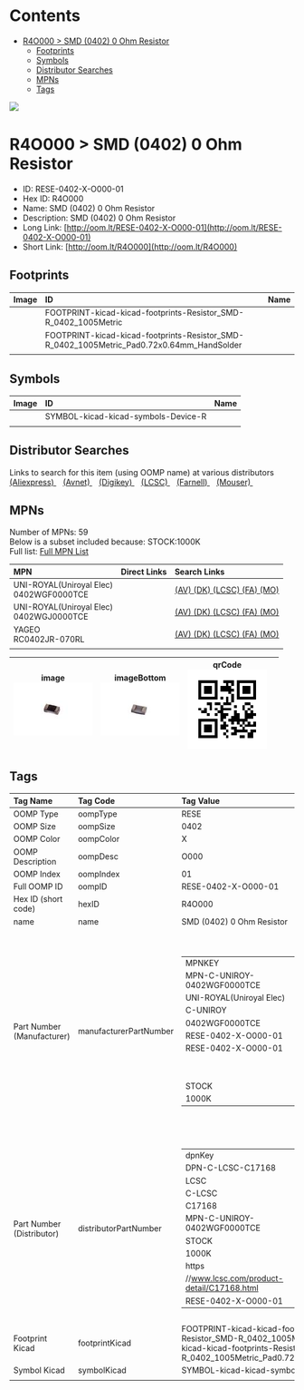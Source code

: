 



Contents
========

* [R4O000 > SMD (0402) 0 Ohm Resistor](#r4o000--smd-0402-0-ohm-resistor)
	* [Footprints](#footprints)
	* [Symbols](#symbols)
	* [Distributor Searches](#distributor-searches)
	* [MPNs](#mpns)
	* [Tags](#tags)
  
![][im]
# R4O000 > SMD (0402) 0 Ohm Resistor

- ID: RESE-0402-X-O000-01
- Hex ID: R4O000
- Name: SMD (0402) 0 Ohm Resistor
- Description: SMD (0402) 0 Ohm Resistor
- Long Link: [http://oom.lt/RESE-0402-X-O000-01](http://oom.lt/RESE-0402-X-O000-01)
- Short Link: [http://oom.lt/R4O000](http://oom.lt/R4O000)

## Footprints
  

|Image|ID|Name|
| :--- | :--- | :--- |
||FOOTPRINT-kicad-kicad-footprints-Resistor_SMD-R_0402_1005Metric||
||FOOTPRINT-kicad-kicad-footprints-Resistor_SMD-R_0402_1005Metric_Pad0.72x0.64mm_HandSolder||
||||

## Symbols
  

|Image|ID|Name|
| :--- | :--- | :--- |
|![]()|SYMBOL-kicad-kicad-symbols-Device-R||
||||

## Distributor Searches
  
Links to search for this item (using OOMP name) at various distributors  
[(Aliexpress) ](https://www.aliexpress.com/wholesale?SearchText=1117SMD+0402+0+Ohm+Resistor)&nbsp;&nbsp;&nbsp;[(Avnet) ](https://www.avnet.com/shop/us/search/SMD+0402+0+Ohm+Resistor)&nbsp;&nbsp;&nbsp;[(Digikey) ](https://www.digikey.co.uk/en/products/result?s=SMD+0402+0+Ohm+Resistor)&nbsp;&nbsp;&nbsp;[(LCSC) ](https://www.lcsc.com/search?q=SMD+0402+0+Ohm+Resistor)&nbsp;&nbsp;&nbsp;[(Farnell) ](https://uk.farnell.com/search?st=SMD+0402+0+Ohm+Resistor)&nbsp;&nbsp;&nbsp;[(Mouser) ](https://www.mouser.com/c/?q=SMD+0402+0+Ohm+Resistor)&nbsp;&nbsp;&nbsp;
## MPNs
  
Number of MPNs: 59<br>Below is a subset included because: STOCK:1000K <br>Full list: [Full MPN List](MPNLIST.md)  

|MPN|Direct Links|Search Links|
| :--- | :--- | :--- |
|UNI-ROYAL(Uniroyal Elec)<br>0402WGF0000TCE||[(AV) ](https://www.avnet.com/shop/us/search/0402WGF0000TCE)[(DK) ](https://www.digikey.co.uk/products/en?keywords=0402WGF0000TCE)[(LCSC) ](https://www.lcsc.com/search?q=0402WGF0000TCE)[(FA) ](https://uk.farnell.com/search?st=0402WGF0000TCE)[(MO) ](https://www.mouser.com/c/?q=0402WGF0000TCE)|
|UNI-ROYAL(Uniroyal Elec)<br>0402WGJ0000TCE||[(AV) ](https://www.avnet.com/shop/us/search/0402WGJ0000TCE)[(DK) ](https://www.digikey.co.uk/products/en?keywords=0402WGJ0000TCE)[(LCSC) ](https://www.lcsc.com/search?q=0402WGJ0000TCE)[(FA) ](https://uk.farnell.com/search?st=0402WGJ0000TCE)[(MO) ](https://www.mouser.com/c/?q=0402WGJ0000TCE)|
|YAGEO<br>RC0402JR-070RL||[(AV) ](https://www.avnet.com/shop/us/search/RC0402JR-070RL)[(DK) ](https://www.digikey.co.uk/products/en?keywords=RC0402JR-070RL)[(LCSC) ](https://www.lcsc.com/search?q=RC0402JR-070RL)[(FA) ](https://uk.farnell.com/search?st=RC0402JR-070RL)[(MO) ](https://www.mouser.com/c/?q=RC0402JR-070RL)|
||||
  

|image<br>[![](https://raw.githubusercontent.com/oomlout/oomlout_OOMP_parts_V2/main/RESE/0402/X/O000/01/image_140.jpg)](https://github.com/oomlout/oomlout_OOMP_parts_V2/tree/main/RESE/0402/X/O000/01/image.jpg)|imageBottom<br>[![](https://raw.githubusercontent.com/oomlout/oomlout_OOMP_parts_V2/main/RESE/0402/X/O000/01/image_BOTTOM_140.jpg)](https://github.com/oomlout/oomlout_OOMP_parts_V2/tree/main/RESE/0402/X/O000/01/image_BOTTOM.jpg)|qrCode<br>[![](https://raw.githubusercontent.com/oomlout/oomlout_OOMP_parts_V2/main/RESE/0402/X/O000/01/qrCode_140.png)](https://github.com/oomlout/oomlout_OOMP_parts_V2/tree/main/RESE/0402/X/O000/01/qrCode.png)||
| :---: | :---: | :---: | :---: |

## Tags
  

|Tag Name|Tag Code|Tag Value|
| :--- | :--- | :--- |
|OOMP Type|oompType|RESE|
|OOMP Size|oompSize|0402|
|OOMP Color|oompColor|X|
|OOMP Description|oompDesc|O000|
|OOMP Index|oompIndex|01|
|Full OOMP ID|oompID|RESE-0402-X-O000-01|
|Hex ID (short code)|hexID|R4O000|
|name|name|SMD (0402) 0 Ohm Resistor|
|Part Number (Manufacturer)|manufacturerPartNumber|<table><tr><td>MPNKEY</td></tr><tr><td> MPN-C-UNIROY-0402WGF0000TCE</td><td> MANUFACTURER</td></tr><tr><td> UNI-ROYAL(Uniroyal Elec)</td><td> MANUCODE</td></tr><tr><td> C-UNIROY</td><td> MPN</td></tr><tr><td> 0402WGF0000TCE</td><td> OOMPIDPARTIAL</td></tr><tr><td> RESE-0402-X-O000-01</td><td> OOMPID</td></tr><tr><td> RESE-0402-X-O000-01</td><td> LINK</td></tr><tr><td> </td><td> DESCRIPTION</td></tr><tr><td> </td><td> TAGS</td></tr><tr><td> STOCK</td></tr><tr><td>1000K</td></tr></table></td><td> <table><tr><td>MPNKEY</td></tr><tr><td> MPN-C-UNIROY-0402WGJ0000TCE</td><td> MANUFACTURER</td></tr><tr><td> UNI-ROYAL(Uniroyal Elec)</td><td> MANUCODE</td></tr><tr><td> C-UNIROY</td><td> MPN</td></tr><tr><td> 0402WGJ0000TCE</td><td> OOMPIDPARTIAL</td></tr><tr><td> RESE-0402-X-O000-01</td><td> OOMPID</td></tr><tr><td> RESE-0402-X-O000-01</td><td> LINK</td></tr><tr><td> </td><td> DESCRIPTION</td></tr><tr><td> </td><td> TAGS</td></tr><tr><td> STOCK</td></tr><tr><td>1000K</td></tr></table></td><td> <table><tr><td>MPNKEY</td></tr><tr><td> MPN-C-YAGEO-RC0402JR-070RL</td><td> MANUFACTURER</td></tr><tr><td> YAGEO</td><td> MANUCODE</td></tr><tr><td> C-YAGEO</td><td> MPN</td></tr><tr><td> RC0402JR-070RL</td><td> OOMPIDPARTIAL</td></tr><tr><td> RESE-0402-X-O000-01</td><td> OOMPID</td></tr><tr><td> RESE-0402-X-O000-01</td><td> LINK</td></tr><tr><td> </td><td> DESCRIPTION</td></tr><tr><td> </td><td> TAGS</td></tr><tr><td> STOCK</td></tr><tr><td>1000K</td></tr></table></td><td> <table><tr><td>MPNKEY</td></tr><tr><td> MPN-C-LIZELE-CR0402FF0000G</td><td> MANUFACTURER</td></tr><tr><td> LIZ Elec</td><td> MANUCODE</td></tr><tr><td> C-LIZELE</td><td> MPN</td></tr><tr><td> CR0402FF0000G</td><td> OOMPIDPARTIAL</td></tr><tr><td> RESE-0402-X-O000-01</td><td> OOMPID</td></tr><tr><td> RESE-0402-X-O000-01</td><td> LINK</td></tr><tr><td> </td><td> DESCRIPTION</td></tr><tr><td> </td><td> TAGS</td></tr><tr><td> </td></tr></table></td><td> <table><tr><td>MPNKEY</td></tr><tr><td> MPN-C-LIZELE-CR0402JF0000G</td><td> MANUFACTURER</td></tr><tr><td> LIZ Elec</td><td> MANUCODE</td></tr><tr><td> C-LIZELE</td><td> MPN</td></tr><tr><td> CR0402JF0000G</td><td> OOMPIDPARTIAL</td></tr><tr><td> RESE-0402-X-O000-01</td><td> OOMPID</td></tr><tr><td> RESE-0402-X-O000-01</td><td> LINK</td></tr><tr><td> </td><td> DESCRIPTION</td></tr><tr><td> </td><td> TAGS</td></tr><tr><td> </td></tr></table></td><td> <table><tr><td>MPNKEY</td></tr><tr><td> MPN-C-RALEC-RTT020000FTH</td><td> MANUFACTURER</td></tr><tr><td> RALEC</td><td> MANUCODE</td></tr><tr><td> C-RALEC</td><td> MPN</td></tr><tr><td> RTT020000FTH</td><td> OOMPIDPARTIAL</td></tr><tr><td> RESE-0402-X-O000-01</td><td> OOMPID</td></tr><tr><td> RESE-0402-X-O000-01</td><td> LINK</td></tr><tr><td> </td><td> DESCRIPTION</td></tr><tr><td> </td><td> TAGS</td></tr><tr><td> STOCK</td></tr><tr><td>10K</td></tr></table></td><td> <table><tr><td>MPNKEY</td></tr><tr><td> MPN-C-RALEC-RTT02000JTH</td><td> MANUFACTURER</td></tr><tr><td> RALEC</td><td> MANUCODE</td></tr><tr><td> C-RALEC</td><td> MPN</td></tr><tr><td> RTT02000JTH</td><td> OOMPIDPARTIAL</td></tr><tr><td> RESE-0402-X-O000-01</td><td> OOMPID</td></tr><tr><td> RESE-0402-X-O000-01</td><td> LINK</td></tr><tr><td> </td><td> DESCRIPTION</td></tr><tr><td> </td><td> TAGS</td></tr><tr><td> STOCK</td></tr><tr><td>10K</td></tr></table></td><td> <table><tr><td>MPNKEY</td></tr><tr><td> MPN-C-YAGEO-RC0402FR-070RL</td><td> MANUFACTURER</td></tr><tr><td> YAGEO</td><td> MANUCODE</td></tr><tr><td> C-YAGEO</td><td> MPN</td></tr><tr><td> RC0402FR-070RL</td><td> OOMPIDPARTIAL</td></tr><tr><td> RESE-0402-X-O000-01</td><td> OOMPID</td></tr><tr><td> RESE-0402-X-O000-01</td><td> LINK</td></tr><tr><td> </td><td> DESCRIPTION</td></tr><tr><td> </td><td> TAGS</td></tr><tr><td> STOCK</td></tr><tr><td>100K</td></tr></table></td><td> <table><tr><td>MPNKEY</td></tr><tr><td> MPN-C-KOASPE-RK73Z1ETTP</td><td> MANUFACTURER</td></tr><tr><td> KOA Speer Elec</td><td> MANUCODE</td></tr><tr><td> C-KOASPE</td><td> MPN</td></tr><tr><td> RK73Z1ETTP</td><td> OOMPIDPARTIAL</td></tr><tr><td> RESE-0402-X-O000-01</td><td> OOMPID</td></tr><tr><td> RESE-0402-X-O000-01</td><td> LINK</td></tr><tr><td> </td><td> DESCRIPTION</td></tr><tr><td> </td><td> TAGS</td></tr><tr><td> </td></tr></table></td><td> <table><tr><td>MPNKEY</td></tr><tr><td> MPN-C-YAGEO-AC0402JR-070RL</td><td> MANUFACTURER</td></tr><tr><td> YAGEO</td><td> MANUCODE</td></tr><tr><td> C-YAGEO</td><td> MPN</td></tr><tr><td> AC0402JR-070RL</td><td> OOMPIDPARTIAL</td></tr><tr><td> RESE-0402-X-O000-01</td><td> OOMPID</td></tr><tr><td> RESE-0402-X-O000-01</td><td> LINK</td></tr><tr><td> </td><td> DESCRIPTION</td></tr><tr><td> </td><td> TAGS</td></tr><tr><td> STOCK</td></tr><tr><td>100K</td></tr></table></td><td> <table><tr><td>MPNKEY</td></tr><tr><td> MPN-C-FHGUAN-RC-02000JT</td><td> MANUFACTURER</td></tr><tr><td> FH (Guangdong Fenghua Advanced Tech)</td><td> MANUCODE</td></tr><tr><td> C-FHGUAN</td><td> MPN</td></tr><tr><td> RC-02000JT</td><td> OOMPIDPARTIAL</td></tr><tr><td> RESE-0402-X-O000-01</td><td> OOMPID</td></tr><tr><td> RESE-0402-X-O000-01</td><td> LINK</td></tr><tr><td> </td><td> DESCRIPTION</td></tr><tr><td> </td><td> TAGS</td></tr><tr><td> STOCK</td></tr><tr><td>100K</td></tr></table></td><td> <table><tr><td>MPNKEY</td></tr><tr><td> MPN-C-FHGUAN-RC-02000FT</td><td> MANUFACTURER</td></tr><tr><td> FH (Guangdong Fenghua Advanced Tech)</td><td> MANUCODE</td></tr><tr><td> C-FHGUAN</td><td> MPN</td></tr><tr><td> RC-02000FT</td><td> OOMPIDPARTIAL</td></tr><tr><td> RESE-0402-X-O000-01</td><td> OOMPID</td></tr><tr><td> RESE-0402-X-O000-01</td><td> LINK</td></tr><tr><td> </td><td> DESCRIPTION</td></tr><tr><td> </td><td> TAGS</td></tr><tr><td> STOCK</td></tr><tr><td>10K</td></tr></table></td><td> <table><tr><td>MPNKEY</td></tr><tr><td> MPN-C-YAGEO-AF0402JR-070RL</td><td> MANUFACTURER</td></tr><tr><td> YAGEO</td><td> MANUCODE</td></tr><tr><td> C-YAGEO</td><td> MPN</td></tr><tr><td> AF0402JR-070RL</td><td> OOMPIDPARTIAL</td></tr><tr><td> RESE-0402-X-O000-01</td><td> OOMPID</td></tr><tr><td> RESE-0402-X-O000-01</td><td> LINK</td></tr><tr><td> </td><td> DESCRIPTION</td></tr><tr><td> </td><td> TAGS</td></tr><tr><td> </td></tr></table></td><td> <table><tr><td>MPNKEY</td></tr><tr><td> MPN-C-WALSIN-WR04X0000FTL</td><td> MANUFACTURER</td></tr><tr><td> Walsin Tech Corp</td><td> MANUCODE</td></tr><tr><td> C-WALSIN</td><td> MPN</td></tr><tr><td> WR04X0000FTL</td><td> OOMPIDPARTIAL</td></tr><tr><td> RESE-0402-X-O000-01</td><td> OOMPID</td></tr><tr><td> RESE-0402-X-O000-01</td><td> LINK</td></tr><tr><td> </td><td> DESCRIPTION</td></tr><tr><td> </td><td> TAGS</td></tr><tr><td> STOCK</td></tr><tr><td>1K</td></tr></table></td><td> <table><tr><td>MPNKEY</td></tr><tr><td> MPN-C-WALSIN-WR04X000PTL</td><td> MANUFACTURER</td></tr><tr><td> Walsin Tech Corp</td><td> MANUCODE</td></tr><tr><td> C-WALSIN</td><td> MPN</td></tr><tr><td> WR04X000PTL</td><td> OOMPIDPARTIAL</td></tr><tr><td> RESE-0402-X-O000-01</td><td> OOMPID</td></tr><tr><td> RESE-0402-X-O000-01</td><td> LINK</td></tr><tr><td> </td><td> DESCRIPTION</td></tr><tr><td> </td><td> TAGS</td></tr><tr><td> STOCK</td></tr><tr><td>10K</td></tr></table></td><td> <table><tr><td>MPNKEY</td></tr><tr><td> MPN-C-HKRHON-RCT020RFLF</td><td> MANUFACTURER</td></tr><tr><td> HKR(Hong Kong Resistors)</td><td> MANUCODE</td></tr><tr><td> C-HKRHON</td><td> MPN</td></tr><tr><td> RCT020RFLF</td><td> OOMPIDPARTIAL</td></tr><tr><td> RESE-0402-X-O000-01</td><td> OOMPID</td></tr><tr><td> RESE-0402-X-O000-01</td><td> LINK</td></tr><tr><td> </td><td> DESCRIPTION</td></tr><tr><td> </td><td> TAGS</td></tr><tr><td> </td></tr></table></td><td> <table><tr><td>MPNKEY</td></tr><tr><td> MPN-C-HKRHON-RCT020RJLF</td><td> MANUFACTURER</td></tr><tr><td> HKR(Hong Kong Resistors)</td><td> MANUCODE</td></tr><tr><td> C-HKRHON</td><td> MPN</td></tr><tr><td> RCT020RJLF</td><td> OOMPIDPARTIAL</td></tr><tr><td> RESE-0402-X-O000-01</td><td> OOMPID</td></tr><tr><td> RESE-0402-X-O000-01</td><td> LINK</td></tr><tr><td> </td><td> DESCRIPTION</td></tr><tr><td> </td><td> TAGS</td></tr><tr><td> </td></tr></table></td><td> <table><tr><td>MPNKEY</td></tr><tr><td> MPN-C-EVEROH-QR0402J0R00Q10Z</td><td> MANUFACTURER</td></tr><tr><td> Ever Ohms Tech</td><td> MANUCODE</td></tr><tr><td> C-EVEROH</td><td> MPN</td></tr><tr><td> QR0402J0R00Q10Z</td><td> OOMPIDPARTIAL</td></tr><tr><td> RESE-0402-X-O000-01</td><td> OOMPID</td></tr><tr><td> RESE-0402-X-O000-01</td><td> LINK</td></tr><tr><td> </td><td> DESCRIPTION</td></tr><tr><td> </td><td> TAGS</td></tr><tr><td> STOCK</td></tr><tr><td>1K</td></tr></table></td><td> <table><tr><td>MPNKEY</td></tr><tr><td> MPN-C-BOURNS-CR0402-J/-000GLF</td><td> MANUFACTURER</td></tr><tr><td> BOURNS</td><td> MANUCODE</td></tr><tr><td> C-BOURNS</td><td> MPN</td></tr><tr><td> CR0402-J/-000GLF</td><td> OOMPIDPARTIAL</td></tr><tr><td> RESE-0402-X-O000-01</td><td> OOMPID</td></tr><tr><td> RESE-0402-X-O000-01</td><td> LINK</td></tr><tr><td> </td><td> DESCRIPTION</td></tr><tr><td> </td><td> TAGS</td></tr><tr><td> </td></tr></table></td><td> <table><tr><td>MPNKEY</td></tr><tr><td> MPN-C-VISHAY-CRCW04020000Z0ED</td><td> MANUFACTURER</td></tr><tr><td> Vishay Intertech</td><td> MANUCODE</td></tr><tr><td> C-VISHAY</td><td> MPN</td></tr><tr><td> CRCW04020000Z0ED</td><td> OOMPIDPARTIAL</td></tr><tr><td> RESE-0402-X-O000-01</td><td> OOMPID</td></tr><tr><td> RESE-0402-X-O000-01</td><td> LINK</td></tr><tr><td> </td><td> DESCRIPTION</td></tr><tr><td> </td><td> TAGS</td></tr><tr><td> </td></tr></table></td><td> <table><tr><td>MPNKEY</td></tr><tr><td> MPN-C-YAGEO-AC0402FR-070RL</td><td> MANUFACTURER</td></tr><tr><td> YAGEO</td><td> MANUCODE</td></tr><tr><td> C-YAGEO</td><td> MPN</td></tr><tr><td> AC0402FR-070RL</td><td> OOMPIDPARTIAL</td></tr><tr><td> RESE-0402-X-O000-01</td><td> OOMPID</td></tr><tr><td> RESE-0402-X-O000-01</td><td> LINK</td></tr><tr><td> </td><td> DESCRIPTION</td></tr><tr><td> </td><td> TAGS</td></tr><tr><td> STOCK</td></tr><tr><td>100K</td></tr></table></td><td> <table><tr><td>MPNKEY</td></tr><tr><td> MPN-C-PANASO-ERJ2GE0R00X</td><td> MANUFACTURER</td></tr><tr><td> PANASONIC</td><td> MANUCODE</td></tr><tr><td> C-PANASO</td><td> MPN</td></tr><tr><td> ERJ2GE0R00X</td><td> OOMPIDPARTIAL</td></tr><tr><td> RESE-0402-X-O000-01</td><td> OOMPID</td></tr><tr><td> RESE-0402-X-O000-01</td><td> LINK</td></tr><tr><td> </td><td> DESCRIPTION</td></tr><tr><td> </td><td> TAGS</td></tr><tr><td> STOCK</td></tr><tr><td>100K</td></tr></table></td><td> <table><tr><td>MPNKEY</td></tr><tr><td> MPN-C-UNIROY-NQ02WGJ0000TCE</td><td> MANUFACTURER</td></tr><tr><td> UNI-ROYAL(Uniroyal Elec)</td><td> MANUCODE</td></tr><tr><td> C-UNIROY</td><td> MPN</td></tr><tr><td> NQ02WGJ0000TCE</td><td> OOMPIDPARTIAL</td></tr><tr><td> RESE-0402-X-O000-01</td><td> OOMPID</td></tr><tr><td> RESE-0402-X-O000-01</td><td> LINK</td></tr><tr><td> </td><td> DESCRIPTION</td></tr><tr><td> </td><td> TAGS</td></tr><tr><td> </td></tr></table></td><td> <table><tr><td>MPNKEY</td></tr><tr><td> MPN-C-VIKING-CR-02JL6----0R</td><td> MANUFACTURER</td></tr><tr><td> Viking Tech</td><td> MANUCODE</td></tr><tr><td> C-VIKING</td><td> MPN</td></tr><tr><td> CR-02JL6----0R</td><td> OOMPIDPARTIAL</td></tr><tr><td> RESE-0402-X-O000-01</td><td> OOMPID</td></tr><tr><td> RESE-0402-X-O000-01</td><td> LINK</td></tr><tr><td> </td><td> DESCRIPTION</td></tr><tr><td> </td><td> TAGS</td></tr><tr><td> STOCK</td></tr><tr><td>1K</td></tr></table></td><td> <table><tr><td>MPNKEY</td></tr><tr><td> MPN-C-VIKING-AS02JT-R0R0</td><td> MANUFACTURER</td></tr><tr><td> Viking Tech</td><td> MANUCODE</td></tr><tr><td> C-VIKING</td><td> MPN</td></tr><tr><td> AS02JT-R0R0</td><td> OOMPIDPARTIAL</td></tr><tr><td> RESE-0402-X-O000-01</td><td> OOMPID</td></tr><tr><td> RESE-0402-X-O000-01</td><td> LINK</td></tr><tr><td> </td><td> DESCRIPTION</td></tr><tr><td> </td><td> TAGS</td></tr><tr><td> STOCK</td></tr><tr><td>1K</td></tr></table></td><td> <table><tr><td>MPNKEY</td></tr><tr><td> MPN-C-WALSIN-SR04X000PTL</td><td> MANUFACTURER</td></tr><tr><td> Walsin Tech Corp</td><td> MANUCODE</td></tr><tr><td> C-WALSIN</td><td> MPN</td></tr><tr><td> SR04X000PTL</td><td> OOMPIDPARTIAL</td></tr><tr><td> RESE-0402-X-O000-01</td><td> OOMPID</td></tr><tr><td> RESE-0402-X-O000-01</td><td> LINK</td></tr><tr><td> </td><td> DESCRIPTION</td></tr><tr><td> </td><td> TAGS</td></tr><tr><td> STOCK</td></tr><tr><td>1K</td></tr></table></td><td> <table><tr><td>MPNKEY</td></tr><tr><td> MPN-C-KAMAYA-RMC10JPTH</td><td> MANUFACTURER</td></tr><tr><td> KAMAYA</td><td> MANUCODE</td></tr><tr><td> C-KAMAYA</td><td> MPN</td></tr><tr><td> RMC10JPTH</td><td> OOMPIDPARTIAL</td></tr><tr><td> RESE-0402-X-O000-01</td><td> OOMPID</td></tr><tr><td> RESE-0402-X-O000-01</td><td> LINK</td></tr><tr><td> </td><td> DESCRIPTION</td></tr><tr><td> </td><td> TAGS</td></tr><tr><td> </td></tr></table></td><td> <table><tr><td>MPNKEY</td></tr><tr><td> MPN-C-TYOHM-RMC 0402 0R N</td><td> MANUFACTURER</td></tr><tr><td> TyoHM</td><td> MANUCODE</td></tr><tr><td> C-TYOHM</td><td> MPN</td></tr><tr><td> RMC 0402 0R N</td><td> OOMPIDPARTIAL</td></tr><tr><td> RESE-0402-X-O000-01</td><td> OOMPID</td></tr><tr><td> RESE-0402-X-O000-01</td><td> LINK</td></tr><tr><td> </td><td> DESCRIPTION</td></tr><tr><td> </td><td> TAGS</td></tr><tr><td> STOCK</td></tr><tr><td>1K</td></tr></table></td><td> <table><tr><td>MPNKEY</td></tr><tr><td> MPN-C-TYOHM-RMC040205%N</td><td> MANUFACTURER</td></tr><tr><td> TyoHM</td><td> MANUCODE</td></tr><tr><td> C-TYOHM</td><td> MPN</td></tr><tr><td> RMC040205%N</td><td> OOMPIDPARTIAL</td></tr><tr><td> RESE-0402-X-O000-01</td><td> OOMPID</td></tr><tr><td> RESE-0402-X-O000-01</td><td> LINK</td></tr><tr><td> </td><td> DESCRIPTION</td></tr><tr><td> </td><td> TAGS</td></tr><tr><td> STOCK</td></tr><tr><td>10K</td></tr></table></td><td> <table><tr><td>MPNKEY</td></tr><tr><td> MPN-C-RESIST-AECR0402F0000K9</td><td> MANUFACTURER</td></tr><tr><td> Resistor.Today</td><td> MANUCODE</td></tr><tr><td> C-RESIST</td><td> MPN</td></tr><tr><td> AECR0402F0000K9</td><td> OOMPIDPARTIAL</td></tr><tr><td> RESE-0402-X-O000-01</td><td> OOMPID</td></tr><tr><td> RESE-0402-X-O000-01</td><td> LINK</td></tr><tr><td> </td><td> DESCRIPTION</td></tr><tr><td> </td><td> TAGS</td></tr><tr><td> STOCK</td></tr><tr><td>1K</td></tr></table></td><td> <table><tr><td>MPNKEY</td></tr><tr><td> MPN-C-KAMAYA-RMC1/16SJPTH-M</td><td> MANUFACTURER</td></tr><tr><td> KAMAYA</td><td> MANUCODE</td></tr><tr><td> C-KAMAYA</td><td> MPN</td></tr><tr><td> RMC1/16SJPTH-M</td><td> OOMPIDPARTIAL</td></tr><tr><td> RESE-0402-X-O000-01</td><td> OOMPID</td></tr><tr><td> RESE-0402-X-O000-01</td><td> LINK</td></tr><tr><td> </td><td> DESCRIPTION</td></tr><tr><td> </td><td> TAGS</td></tr><tr><td> </td></tr></table></td><td> <table><tr><td>MPNKEY</td></tr><tr><td> MPN-C-SEISTA-HCJ0402ZT0R00</td><td> MANUFACTURER</td></tr><tr><td> SEI(Stackpole Elec)</td><td> MANUCODE</td></tr><tr><td> C-SEISTA</td><td> MPN</td></tr><tr><td> HCJ0402ZT0R00</td><td> OOMPIDPARTIAL</td></tr><tr><td> RESE-0402-X-O000-01</td><td> OOMPID</td></tr><tr><td> RESE-0402-X-O000-01</td><td> LINK</td></tr><tr><td> </td><td> DESCRIPTION</td></tr><tr><td> </td><td> TAGS</td></tr><tr><td> </td></tr></table></td><td> <table><tr><td>MPNKEY</td></tr><tr><td> MPN-C-FHGUAN-ACC02000JT</td><td> MANUFACTURER</td></tr><tr><td> FH (Guangdong Fenghua Advanced Tech)</td><td> MANUCODE</td></tr><tr><td> C-FHGUAN</td><td> MPN</td></tr><tr><td> ACC02000JT</td><td> OOMPIDPARTIAL</td></tr><tr><td> RESE-0402-X-O000-01</td><td> OOMPID</td></tr><tr><td> RESE-0402-X-O000-01</td><td> LINK</td></tr><tr><td> </td><td> DESCRIPTION</td></tr><tr><td> </td><td> TAGS</td></tr><tr><td> </td></tr></table></td><td> <table><tr><td>MPNKEY</td></tr><tr><td> MPN-C-ROHMSE-MCR01MZPJ000</td><td> MANUFACTURER</td></tr><tr><td> ROHM Semicon</td><td> MANUCODE</td></tr><tr><td> C-ROHMSE</td><td> MPN</td></tr><tr><td> MCR01MZPJ000</td><td> OOMPIDPARTIAL</td></tr><tr><td> RESE-0402-X-O000-01</td><td> OOMPID</td></tr><tr><td> RESE-0402-X-O000-01</td><td> LINK</td></tr><tr><td> </td><td> DESCRIPTION</td></tr><tr><td> </td><td> TAGS</td></tr><tr><td> </td></tr></table></td><td> <table><tr><td>MPNKEY</td></tr><tr><td> MPN-C-SANYEA-SY0402JN0RP</td><td> MANUFACTURER</td></tr><tr><td> SANYEAR</td><td> MANUCODE</td></tr><tr><td> C-SANYEA</td><td> MPN</td></tr><tr><td> SY0402JN0RP</td><td> OOMPIDPARTIAL</td></tr><tr><td> RESE-0402-X-O000-01</td><td> OOMPID</td></tr><tr><td> RESE-0402-X-O000-01</td><td> LINK</td></tr><tr><td> </td><td> DESCRIPTION</td></tr><tr><td> </td><td> TAGS</td></tr><tr><td> </td></tr></table></td><td> <table><tr><td>MPNKEY</td></tr><tr><td> MPN-C-SANYEA-SY0402FN0RP</td><td> MANUFACTURER</td></tr><tr><td> SANYEAR</td><td> MANUCODE</td></tr><tr><td> C-SANYEA</td><td> MPN</td></tr><tr><td> SY0402FN0RP</td><td> OOMPIDPARTIAL</td></tr><tr><td> RESE-0402-X-O000-01</td><td> OOMPID</td></tr><tr><td> RESE-0402-X-O000-01</td><td> LINK</td></tr><tr><td> </td><td> DESCRIPTION</td></tr><tr><td> </td><td> TAGS</td></tr><tr><td> </td></tr></table></td><td> <table><tr><td>MPNKEY</td></tr><tr><td> MPN-C-WALSIN-MR04X000PTL</td><td> MANUFACTURER</td></tr><tr><td> Walsin Tech Corp</td><td> MANUCODE</td></tr><tr><td> C-WALSIN</td><td> MPN</td></tr><tr><td> MR04X000PTL</td><td> OOMPIDPARTIAL</td></tr><tr><td> RESE-0402-X-O000-01</td><td> OOMPID</td></tr><tr><td> RESE-0402-X-O000-01</td><td> LINK</td></tr><tr><td> </td><td> DESCRIPTION</td></tr><tr><td> </td><td> TAGS</td></tr><tr><td> STOCK</td></tr><tr><td>1K</td></tr></table></td><td> <table><tr><td>MPNKEY</td></tr><tr><td> MPN-C-VIKING-CR-02FL6----0R</td><td> MANUFACTURER</td></tr><tr><td> Viking Tech</td><td> MANUCODE</td></tr><tr><td> C-VIKING</td><td> MPN</td></tr><tr><td> CR-02FL6----0R</td><td> OOMPIDPARTIAL</td></tr><tr><td> RESE-0402-X-O000-01</td><td> OOMPID</td></tr><tr><td> RESE-0402-X-O000-01</td><td> LINK</td></tr><tr><td> </td><td> DESCRIPTION</td></tr><tr><td> </td><td> TAGS</td></tr><tr><td> </td></tr></table></td><td> <table><tr><td>MPNKEY</td></tr><tr><td> MPN-C-EVEROH-CR0402J0RQ10</td><td> MANUFACTURER</td></tr><tr><td> Ever Ohms Tech</td><td> MANUCODE</td></tr><tr><td> C-EVEROH</td><td> MPN</td></tr><tr><td> CR0402J0RQ10</td><td> OOMPIDPARTIAL</td></tr><tr><td> RESE-0402-X-O000-01</td><td> OOMPID</td></tr><tr><td> RESE-0402-X-O000-01</td><td> LINK</td></tr><tr><td> </td><td> DESCRIPTION</td></tr><tr><td> </td><td> TAGS</td></tr><tr><td> </td></tr></table></td><td> <table><tr><td>MPNKEY</td></tr><tr><td> MPN-C-ROHMSE-SFR01MZPJ000</td><td> MANUFACTURER</td></tr><tr><td> ROHM Semicon</td><td> MANUCODE</td></tr><tr><td> C-ROHMSE</td><td> MPN</td></tr><tr><td> SFR01MZPJ000</td><td> OOMPIDPARTIAL</td></tr><tr><td> RESE-0402-X-O000-01</td><td> OOMPID</td></tr><tr><td> RESE-0402-X-O000-01</td><td> LINK</td></tr><tr><td> </td><td> DESCRIPTION</td></tr><tr><td> </td><td> TAGS</td></tr><tr><td> </td></tr></table></td><td> <table><tr><td>MPNKEY</td></tr><tr><td> MPN-C-TAITEC-RM04FTN0</td><td> MANUFACTURER</td></tr><tr><td> TA-I Tech</td><td> MANUCODE</td></tr><tr><td> C-TAITEC</td><td> MPN</td></tr><tr><td> RM04FTN0</td><td> OOMPIDPARTIAL</td></tr><tr><td> RESE-0402-X-O000-01</td><td> OOMPID</td></tr><tr><td> RESE-0402-X-O000-01</td><td> LINK</td></tr><tr><td> </td><td> DESCRIPTION</td></tr><tr><td> </td><td> TAGS</td></tr><tr><td> </td></tr></table></td><td> <table><tr><td>MPNKEY</td></tr><tr><td> MPN-C-VISHAY-CRCW04020000Z0EDC</td><td> MANUFACTURER</td></tr><tr><td> Vishay Intertech</td><td> MANUCODE</td></tr><tr><td> C-VISHAY</td><td> MPN</td></tr><tr><td> CRCW04020000Z0EDC</td><td> OOMPIDPARTIAL</td></tr><tr><td> RESE-0402-X-O000-01</td><td> OOMPID</td></tr><tr><td> RESE-0402-X-O000-01</td><td> LINK</td></tr><tr><td> </td><td> DESCRIPTION</td></tr><tr><td> </td><td> TAGS</td></tr><tr><td> </td></tr></table></td><td> <table><tr><td>MPNKEY</td></tr><tr><td> MPN-C-EVEROH-CR0402J0R00Q10Z</td><td> MANUFACTURER</td></tr><tr><td> Ever Ohms Tech</td><td> MANUCODE</td></tr><tr><td> C-EVEROH</td><td> MPN</td></tr><tr><td> CR0402J0R00Q10Z</td><td> OOMPIDPARTIAL</td></tr><tr><td> RESE-0402-X-O000-01</td><td> OOMPID</td></tr><tr><td> RESE-0402-X-O000-01</td><td> LINK</td></tr><tr><td> </td><td> DESCRIPTION</td></tr><tr><td> </td><td> TAGS</td></tr><tr><td> STOCK</td></tr><tr><td>1K</td></tr></table></td><td> <table><tr><td>MPNKEY</td></tr><tr><td> MPN-C-EVEROH-CR0402F0R00Q10Z</td><td> MANUFACTURER</td></tr><tr><td> Ever Ohms Tech</td><td> MANUCODE</td></tr><tr><td> C-EVEROH</td><td> MPN</td></tr><tr><td> CR0402F0R00Q10Z</td><td> OOMPIDPARTIAL</td></tr><tr><td> RESE-0402-X-O000-01</td><td> OOMPID</td></tr><tr><td> RESE-0402-X-O000-01</td><td> LINK</td></tr><tr><td> </td><td> DESCRIPTION</td></tr><tr><td> </td><td> TAGS</td></tr><tr><td> </td></tr></table></td><td> <table><tr><td>MPNKEY</td></tr><tr><td> MPN-C-PANASO-ERJ-S020R00X</td><td> MANUFACTURER</td></tr><tr><td> PANASONIC</td><td> MANUCODE</td></tr><tr><td> C-PANASO</td><td> MPN</td></tr><tr><td> ERJ-S020R00X</td><td> OOMPIDPARTIAL</td></tr><tr><td> RESE-0402-X-O000-01</td><td> OOMPID</td></tr><tr><td> RESE-0402-X-O000-01</td><td> LINK</td></tr><tr><td> </td><td> DESCRIPTION</td></tr><tr><td> </td><td> TAGS</td></tr><tr><td> </td></tr></table></td><td> <table><tr><td>MPNKEY</td></tr><tr><td> MPN-C-VISHAY-MCS0402HZ0000ZE100</td><td> MANUFACTURER</td></tr><tr><td> Vishay Intertech</td><td> MANUCODE</td></tr><tr><td> C-VISHAY</td><td> MPN</td></tr><tr><td> MCS0402HZ0000ZE100</td><td> OOMPIDPARTIAL</td></tr><tr><td> RESE-0402-X-O000-01</td><td> OOMPID</td></tr><tr><td> RESE-0402-X-O000-01</td><td> LINK</td></tr><tr><td> </td><td> DESCRIPTION</td></tr><tr><td> </td><td> TAGS</td></tr><tr><td> </td></tr></table></td><td> <table><tr><td>MPNKEY</td></tr><tr><td> MPN-C-YAGEO-RC0402JR-070RP</td><td> MANUFACTURER</td></tr><tr><td> YAGEO</td><td> MANUCODE</td></tr><tr><td> C-YAGEO</td><td> MPN</td></tr><tr><td> RC0402JR-070RP</td><td> OOMPIDPARTIAL</td></tr><tr><td> RESE-0402-X-O000-01</td><td> OOMPID</td></tr><tr><td> RESE-0402-X-O000-01</td><td> LINK</td></tr><tr><td> </td><td> DESCRIPTION</td></tr><tr><td> </td><td> TAGS</td></tr><tr><td> </td></tr></table></td><td> <table><tr><td>MPNKEY</td></tr><tr><td> MPN-C-TECONN-CRG0402ZR</td><td> MANUFACTURER</td></tr><tr><td> TE Connectivity</td><td> MANUCODE</td></tr><tr><td> C-TECONN</td><td> MPN</td></tr><tr><td> CRG0402ZR</td><td> OOMPIDPARTIAL</td></tr><tr><td> RESE-0402-X-O000-01</td><td> OOMPID</td></tr><tr><td> RESE-0402-X-O000-01</td><td> LINK</td></tr><tr><td> </td><td> DESCRIPTION</td></tr><tr><td> </td><td> TAGS</td></tr><tr><td> </td></tr></table></td><td> <table><tr><td>MPNKEY</td></tr><tr><td> MPN-C-KEYSTO-5112</td><td> MANUFACTURER</td></tr><tr><td> Keystone</td><td> MANUCODE</td></tr><tr><td> C-KEYSTO</td><td> MPN</td></tr><tr><td> 5112</td><td> OOMPIDPARTIAL</td></tr><tr><td> RESE-0402-X-O000-01</td><td> OOMPID</td></tr><tr><td> RESE-0402-X-O000-01</td><td> LINK</td></tr><tr><td> </td><td> DESCRIPTION</td></tr><tr><td> </td><td> TAGS</td></tr><tr><td> </td></tr></table></td><td> <table><tr><td>MPNKEY</td></tr><tr><td> MPN-C-KEYSTO-5113</td><td> MANUFACTURER</td></tr><tr><td> Keystone</td><td> MANUCODE</td></tr><tr><td> C-KEYSTO</td><td> MPN</td></tr><tr><td> 5113</td><td> OOMPIDPARTIAL</td></tr><tr><td> RESE-0402-X-O000-01</td><td> OOMPID</td></tr><tr><td> RESE-0402-X-O000-01</td><td> LINK</td></tr><tr><td> </td><td> DESCRIPTION</td></tr><tr><td> </td><td> TAGS</td></tr><tr><td> </td></tr></table></td><td> <table><tr><td>MPNKEY</td></tr><tr><td> MPN-C-VISHAY-RCA04020000ZSED</td><td> MANUFACTURER</td></tr><tr><td> Vishay Intertech</td><td> MANUCODE</td></tr><tr><td> C-VISHAY</td><td> MPN</td></tr><tr><td> RCA04020000ZSED</td><td> OOMPIDPARTIAL</td></tr><tr><td> RESE-0402-X-O000-01</td><td> OOMPID</td></tr><tr><td> RESE-0402-X-O000-01</td><td> LINK</td></tr><tr><td> </td><td> DESCRIPTION</td></tr><tr><td> </td><td> TAGS</td></tr><tr><td> </td></tr></table></td><td> <table><tr><td>MPNKEY</td></tr><tr><td> MPN-C-BOURNS-CR0402AJ/-000GAS</td><td> MANUFACTURER</td></tr><tr><td> BOURNS</td><td> MANUCODE</td></tr><tr><td> C-BOURNS</td><td> MPN</td></tr><tr><td> CR0402AJ/-000GAS</td><td> OOMPIDPARTIAL</td></tr><tr><td> RESE-0402-X-O000-01</td><td> OOMPID</td></tr><tr><td> RESE-0402-X-O000-01</td><td> LINK</td></tr><tr><td> </td><td> DESCRIPTION</td></tr><tr><td> </td><td> TAGS</td></tr><tr><td> </td></tr></table></td><td> <table><tr><td>MPNKEY</td></tr><tr><td> MPN-C-VISHAY-CRCW04020000Z0EE</td><td> MANUFACTURER</td></tr><tr><td> Vishay Intertech</td><td> MANUCODE</td></tr><tr><td> C-VISHAY</td><td> MPN</td></tr><tr><td> CRCW04020000Z0EE</td><td> OOMPIDPARTIAL</td></tr><tr><td> RESE-0402-X-O000-01</td><td> OOMPID</td></tr><tr><td> RESE-0402-X-O000-01</td><td> LINK</td></tr><tr><td> </td><td> DESCRIPTION</td></tr><tr><td> </td><td> TAGS</td></tr><tr><td> </td></tr></table></td><td> <table><tr><td>MPNKEY</td></tr><tr><td> MPN-C-VISHAY-CRCW04020000ZSTE</td><td> MANUFACTURER</td></tr><tr><td> Vishay Intertech</td><td> MANUCODE</td></tr><tr><td> C-VISHAY</td><td> MPN</td></tr><tr><td> CRCW04020000ZSTE</td><td> OOMPIDPARTIAL</td></tr><tr><td> RESE-0402-X-O000-01</td><td> OOMPID</td></tr><tr><td> RESE-0402-X-O000-01</td><td> LINK</td></tr><tr><td> </td><td> DESCRIPTION</td></tr><tr><td> </td><td> TAGS</td></tr><tr><td> </td></tr></table></td><td> <table><tr><td>MPNKEY</td></tr><tr><td> MPN-C-OHMITE-JR0402X20E</td><td> MANUFACTURER</td></tr><tr><td> Ohmite</td><td> MANUCODE</td></tr><tr><td> C-OHMITE</td><td> MPN</td></tr><tr><td> JR0402X20E</td><td> OOMPIDPARTIAL</td></tr><tr><td> RESE-0402-X-O000-01</td><td> OOMPID</td></tr><tr><td> RESE-0402-X-O000-01</td><td> LINK</td></tr><tr><td> </td><td> DESCRIPTION</td></tr><tr><td> </td><td> TAGS</td></tr><tr><td> </td></tr></table></td><td> <table><tr><td>MPNKEY</td></tr><tr><td> MPN-C-UNIROY-HP02WAJ0000TCE</td><td> MANUFACTURER</td></tr><tr><td> UNI-ROYAL(Uniroyal Elec)</td><td> MANUCODE</td></tr><tr><td> C-UNIROY</td><td> MPN</td></tr><tr><td> HP02WAJ0000TCE</td><td> OOMPIDPARTIAL</td></tr><tr><td> RESE-0402-X-O000-01</td><td> OOMPID</td></tr><tr><td> RESE-0402-X-O000-01</td><td> LINK</td></tr><tr><td> </td><td> DESCRIPTION</td></tr><tr><td> </td><td> TAGS</td></tr><tr><td> STOCK</td></tr><tr><td>1K</td></tr></table></td><td> <table><tr><td>MPNKEY</td></tr><tr><td> MPN-C-UNIROY-HQ02WAF0000TCE</td><td> MANUFACTURER</td></tr><tr><td> UNI-ROYAL(Uniroyal Elec)</td><td> MANUCODE</td></tr><tr><td> C-UNIROY</td><td> MPN</td></tr><tr><td> HQ02WAF0000TCE</td><td> OOMPIDPARTIAL</td></tr><tr><td> RESE-0402-X-O000-01</td><td> OOMPID</td></tr><tr><td> RESE-0402-X-O000-01</td><td> LINK</td></tr><tr><td> </td><td> DESCRIPTION</td></tr><tr><td> </td><td> TAGS</td></tr><tr><td> </td></tr></table></td><td> <table><tr><td>MPNKEY</td></tr><tr><td> MPN-C-FOJAN-FRC0402F0000TS</td><td> MANUFACTURER</td></tr><tr><td> FOJAN</td><td> MANUCODE</td></tr><tr><td> C-FOJAN</td><td> MPN</td></tr><tr><td> FRC0402F0000TS</td><td> OOMPIDPARTIAL</td></tr><tr><td> RESE-0402-X-O000-01</td><td> OOMPID</td></tr><tr><td> RESE-0402-X-O000-01</td><td> LINK</td></tr><tr><td> </td><td> DESCRIPTION</td></tr><tr><td> </td><td> TAGS</td></tr><tr><td> STOCK</td></tr><tr><td>10K</td></tr></table></td><td> <table><tr><td>MPNKEY</td></tr><tr><td> MPN-C-FOJAN-FRC0402P000 TS</td><td> MANUFACTURER</td></tr><tr><td> FOJAN</td><td> MANUCODE</td></tr><tr><td> C-FOJAN</td><td> MPN</td></tr><tr><td> FRC0402P000 TS</td><td> OOMPIDPARTIAL</td></tr><tr><td> RESE-0402-X-O000-01</td><td> OOMPID</td></tr><tr><td> RESE-0402-X-O000-01</td><td> LINK</td></tr><tr><td> </td><td> DESCRIPTION</td></tr><tr><td> </td><td> TAGS</td></tr><tr><td> STOCK</td></tr><tr><td>100K</td></tr></table>|
|Part Number (Distributor)|distributorPartNumber|<table><tr><td>dpnKey</td></tr><tr><td> DPN-C-LCSC-C17168</td><td> DISTRIBUTOR</td></tr><tr><td> LCSC</td><td> DISTRCODE</td></tr><tr><td> C-LCSC</td><td> DPN</td></tr><tr><td> C17168</td><td> MPN</td></tr><tr><td> MPN-C-UNIROY-0402WGF0000TCE</td><td> TAGS</td></tr><tr><td> STOCK</td></tr><tr><td>1000K</td><td> LINK</td></tr><tr><td> https</td></tr><tr><td>//www.lcsc.com/product-detail/C17168.html</td><td> OOMPID</td></tr><tr><td> RESE-0402-X-O000-01</td></tr></table></td><td> <table><tr><td>dpnKey</td></tr><tr><td> DPN-C-LCSC-C21376</td><td> DISTRIBUTOR</td></tr><tr><td> LCSC</td><td> DISTRCODE</td></tr><tr><td> C-LCSC</td><td> DPN</td></tr><tr><td> C21376</td><td> MPN</td></tr><tr><td> MPN-C-UNIROY-0402WGJ0000TCE</td><td> TAGS</td></tr><tr><td> STOCK</td></tr><tr><td>1000K</td><td> LINK</td></tr><tr><td> https</td></tr><tr><td>//www.lcsc.com/product-detail/C21376.html</td><td> OOMPID</td></tr><tr><td> RESE-0402-X-O000-01</td></tr></table></td><td> <table><tr><td>dpnKey</td></tr><tr><td> DPN-C-LCSC-C60485</td><td> DISTRIBUTOR</td></tr><tr><td> LCSC</td><td> DISTRCODE</td></tr><tr><td> C-LCSC</td><td> DPN</td></tr><tr><td> C60485</td><td> MPN</td></tr><tr><td> MPN-C-YAGEO-RC0402JR-070RL</td><td> TAGS</td></tr><tr><td> STOCK</td></tr><tr><td>1000K</td><td> LINK</td></tr><tr><td> https</td></tr><tr><td>//www.lcsc.com/product-detail/C60485.html</td><td> OOMPID</td></tr><tr><td> RESE-0402-X-O000-01</td></tr></table></td><td> <table><tr><td>dpnKey</td></tr><tr><td> DPN-C-LCSC-C100193</td><td> DISTRIBUTOR</td></tr><tr><td> LCSC</td><td> DISTRCODE</td></tr><tr><td> C-LCSC</td><td> DPN</td></tr><tr><td> C100193</td><td> MPN</td></tr><tr><td> MPN-C-LIZELE-CR0402FF0000G</td><td> TAGS</td></tr><tr><td> </td><td> LINK</td></tr><tr><td> https</td></tr><tr><td>//www.lcsc.com/product-detail/C100193.html</td><td> OOMPID</td></tr><tr><td> RESE-0402-X-O000-01</td></tr></table></td><td> <table><tr><td>dpnKey</td></tr><tr><td> DPN-C-LCSC-C100568</td><td> DISTRIBUTOR</td></tr><tr><td> LCSC</td><td> DISTRCODE</td></tr><tr><td> C-LCSC</td><td> DPN</td></tr><tr><td> C100568</td><td> MPN</td></tr><tr><td> MPN-C-LIZELE-CR0402JF0000G</td><td> TAGS</td></tr><tr><td> </td><td> LINK</td></tr><tr><td> https</td></tr><tr><td>//www.lcsc.com/product-detail/C100568.html</td><td> OOMPID</td></tr><tr><td> RESE-0402-X-O000-01</td></tr></table></td><td> <table><tr><td>dpnKey</td></tr><tr><td> DPN-C-LCSC-C102745</td><td> DISTRIBUTOR</td></tr><tr><td> LCSC</td><td> DISTRCODE</td></tr><tr><td> C-LCSC</td><td> DPN</td></tr><tr><td> C102745</td><td> MPN</td></tr><tr><td> MPN-C-RALEC-RTT020000FTH</td><td> TAGS</td></tr><tr><td> STOCK</td></tr><tr><td>10K</td><td> LINK</td></tr><tr><td> https</td></tr><tr><td>//www.lcsc.com/product-detail/C102745.html</td><td> OOMPID</td></tr><tr><td> RESE-0402-X-O000-01</td></tr></table></td><td> <table><tr><td>dpnKey</td></tr><tr><td> DPN-C-LCSC-C102746</td><td> DISTRIBUTOR</td></tr><tr><td> LCSC</td><td> DISTRCODE</td></tr><tr><td> C-LCSC</td><td> DPN</td></tr><tr><td> C102746</td><td> MPN</td></tr><tr><td> MPN-C-RALEC-RTT02000JTH</td><td> TAGS</td></tr><tr><td> STOCK</td></tr><tr><td>10K</td><td> LINK</td></tr><tr><td> https</td></tr><tr><td>//www.lcsc.com/product-detail/C102746.html</td><td> OOMPID</td></tr><tr><td> RESE-0402-X-O000-01</td></tr></table></td><td> <table><tr><td>dpnKey</td></tr><tr><td> DPN-C-LCSC-C106231</td><td> DISTRIBUTOR</td></tr><tr><td> LCSC</td><td> DISTRCODE</td></tr><tr><td> C-LCSC</td><td> DPN</td></tr><tr><td> C106231</td><td> MPN</td></tr><tr><td> MPN-C-YAGEO-RC0402FR-070RL</td><td> TAGS</td></tr><tr><td> STOCK</td></tr><tr><td>100K</td><td> LINK</td></tr><tr><td> https</td></tr><tr><td>//www.lcsc.com/product-detail/C106231.html</td><td> OOMPID</td></tr><tr><td> RESE-0402-X-O000-01</td></tr></table></td><td> <table><tr><td>dpnKey</td></tr><tr><td> DPN-C-LCSC-C131359</td><td> DISTRIBUTOR</td></tr><tr><td> LCSC</td><td> DISTRCODE</td></tr><tr><td> C-LCSC</td><td> DPN</td></tr><tr><td> C131359</td><td> MPN</td></tr><tr><td> MPN-C-KOASPE-RK73Z1ETTP</td><td> TAGS</td></tr><tr><td> </td><td> LINK</td></tr><tr><td> https</td></tr><tr><td>//www.lcsc.com/product-detail/C131359.html</td><td> OOMPID</td></tr><tr><td> RESE-0402-X-O000-01</td></tr></table></td><td> <table><tr><td>dpnKey</td></tr><tr><td> DPN-C-LCSC-C138289</td><td> DISTRIBUTOR</td></tr><tr><td> LCSC</td><td> DISTRCODE</td></tr><tr><td> C-LCSC</td><td> DPN</td></tr><tr><td> C138289</td><td> MPN</td></tr><tr><td> MPN-C-YAGEO-AC0402JR-070RL</td><td> TAGS</td></tr><tr><td> STOCK</td></tr><tr><td>100K</td><td> LINK</td></tr><tr><td> https</td></tr><tr><td>//www.lcsc.com/product-detail/C138289.html</td><td> OOMPID</td></tr><tr><td> RESE-0402-X-O000-01</td></tr></table></td><td> <table><tr><td>dpnKey</td></tr><tr><td> DPN-C-LCSC-C140224</td><td> DISTRIBUTOR</td></tr><tr><td> LCSC</td><td> DISTRCODE</td></tr><tr><td> C-LCSC</td><td> DPN</td></tr><tr><td> C140224</td><td> MPN</td></tr><tr><td> MPN-C-FHGUAN-RC-02000JT</td><td> TAGS</td></tr><tr><td> STOCK</td></tr><tr><td>100K</td><td> LINK</td></tr><tr><td> https</td></tr><tr><td>//www.lcsc.com/product-detail/C140224.html</td><td> OOMPID</td></tr><tr><td> RESE-0402-X-O000-01</td></tr></table></td><td> <table><tr><td>dpnKey</td></tr><tr><td> DPN-C-LCSC-C140225</td><td> DISTRIBUTOR</td></tr><tr><td> LCSC</td><td> DISTRCODE</td></tr><tr><td> C-LCSC</td><td> DPN</td></tr><tr><td> C140225</td><td> MPN</td></tr><tr><td> MPN-C-FHGUAN-RC-02000FT</td><td> TAGS</td></tr><tr><td> STOCK</td></tr><tr><td>10K</td><td> LINK</td></tr><tr><td> https</td></tr><tr><td>//www.lcsc.com/product-detail/C140225.html</td><td> OOMPID</td></tr><tr><td> RESE-0402-X-O000-01</td></tr></table></td><td> <table><tr><td>dpnKey</td></tr><tr><td> DPN-C-LCSC-C144043</td><td> DISTRIBUTOR</td></tr><tr><td> LCSC</td><td> DISTRCODE</td></tr><tr><td> C-LCSC</td><td> DPN</td></tr><tr><td> C144043</td><td> MPN</td></tr><tr><td> MPN-C-YAGEO-AF0402JR-070RL</td><td> TAGS</td></tr><tr><td> </td><td> LINK</td></tr><tr><td> https</td></tr><tr><td>//www.lcsc.com/product-detail/C144043.html</td><td> OOMPID</td></tr><tr><td> RESE-0402-X-O000-01</td></tr></table></td><td> <table><tr><td>dpnKey</td></tr><tr><td> DPN-C-LCSC-C163803</td><td> DISTRIBUTOR</td></tr><tr><td> LCSC</td><td> DISTRCODE</td></tr><tr><td> C-LCSC</td><td> DPN</td></tr><tr><td> C163803</td><td> MPN</td></tr><tr><td> MPN-C-WALSIN-WR04X0000FTL</td><td> TAGS</td></tr><tr><td> STOCK</td></tr><tr><td>1K</td><td> LINK</td></tr><tr><td> https</td></tr><tr><td>//www.lcsc.com/product-detail/C163803.html</td><td> OOMPID</td></tr><tr><td> RESE-0402-X-O000-01</td></tr></table></td><td> <table><tr><td>dpnKey</td></tr><tr><td> DPN-C-LCSC-C163804</td><td> DISTRIBUTOR</td></tr><tr><td> LCSC</td><td> DISTRCODE</td></tr><tr><td> C-LCSC</td><td> DPN</td></tr><tr><td> C163804</td><td> MPN</td></tr><tr><td> MPN-C-WALSIN-WR04X000PTL</td><td> TAGS</td></tr><tr><td> STOCK</td></tr><tr><td>10K</td><td> LINK</td></tr><tr><td> https</td></tr><tr><td>//www.lcsc.com/product-detail/C163804.html</td><td> OOMPID</td></tr><tr><td> RESE-0402-X-O000-01</td></tr></table></td><td> <table><tr><td>dpnKey</td></tr><tr><td> DPN-C-LCSC-C173690</td><td> DISTRIBUTOR</td></tr><tr><td> LCSC</td><td> DISTRCODE</td></tr><tr><td> C-LCSC</td><td> DPN</td></tr><tr><td> C173690</td><td> MPN</td></tr><tr><td> MPN-C-HKRHON-RCT020RFLF</td><td> TAGS</td></tr><tr><td> </td><td> LINK</td></tr><tr><td> https</td></tr><tr><td>//www.lcsc.com/product-detail/C173690.html</td><td> OOMPID</td></tr><tr><td> RESE-0402-X-O000-01</td></tr></table></td><td> <table><tr><td>dpnKey</td></tr><tr><td> DPN-C-LCSC-C174180</td><td> DISTRIBUTOR</td></tr><tr><td> LCSC</td><td> DISTRCODE</td></tr><tr><td> C-LCSC</td><td> DPN</td></tr><tr><td> C174180</td><td> MPN</td></tr><tr><td> MPN-C-HKRHON-RCT020RJLF</td><td> TAGS</td></tr><tr><td> </td><td> LINK</td></tr><tr><td> https</td></tr><tr><td>//www.lcsc.com/product-detail/C174180.html</td><td> OOMPID</td></tr><tr><td> RESE-0402-X-O000-01</td></tr></table></td><td> <table><tr><td>dpnKey</td></tr><tr><td> DPN-C-LCSC-C176107</td><td> DISTRIBUTOR</td></tr><tr><td> LCSC</td><td> DISTRCODE</td></tr><tr><td> C-LCSC</td><td> DPN</td></tr><tr><td> C176107</td><td> MPN</td></tr><tr><td> MPN-C-EVEROH-QR0402J0R00Q10Z</td><td> TAGS</td></tr><tr><td> STOCK</td></tr><tr><td>1K</td><td> LINK</td></tr><tr><td> https</td></tr><tr><td>//www.lcsc.com/product-detail/C176107.html</td><td> OOMPID</td></tr><tr><td> RESE-0402-X-O000-01</td></tr></table></td><td> <table><tr><td>dpnKey</td></tr><tr><td> DPN-C-LCSC-C203078</td><td> DISTRIBUTOR</td></tr><tr><td> LCSC</td><td> DISTRCODE</td></tr><tr><td> C-LCSC</td><td> DPN</td></tr><tr><td> C203078</td><td> MPN</td></tr><tr><td> MPN-C-BOURNS-CR0402-J/-000GLF</td><td> TAGS</td></tr><tr><td> </td><td> LINK</td></tr><tr><td> https</td></tr><tr><td>//www.lcsc.com/product-detail/C203078.html</td><td> OOMPID</td></tr><tr><td> RESE-0402-X-O000-01</td></tr></table></td><td> <table><tr><td>dpnKey</td></tr><tr><td> DPN-C-LCSC-C190119</td><td> DISTRIBUTOR</td></tr><tr><td> LCSC</td><td> DISTRCODE</td></tr><tr><td> C-LCSC</td><td> DPN</td></tr><tr><td> C190119</td><td> MPN</td></tr><tr><td> MPN-C-VISHAY-CRCW04020000Z0ED</td><td> TAGS</td></tr><tr><td> </td><td> LINK</td></tr><tr><td> https</td></tr><tr><td>//www.lcsc.com/product-detail/C190119.html</td><td> OOMPID</td></tr><tr><td> RESE-0402-X-O000-01</td></tr></table></td><td> <table><tr><td>dpnKey</td></tr><tr><td> DPN-C-LCSC-C226739</td><td> DISTRIBUTOR</td></tr><tr><td> LCSC</td><td> DISTRCODE</td></tr><tr><td> C-LCSC</td><td> DPN</td></tr><tr><td> C226739</td><td> MPN</td></tr><tr><td> MPN-C-YAGEO-AC0402FR-070RL</td><td> TAGS</td></tr><tr><td> STOCK</td></tr><tr><td>100K</td><td> LINK</td></tr><tr><td> https</td></tr><tr><td>//www.lcsc.com/product-detail/C226739.html</td><td> OOMPID</td></tr><tr><td> RESE-0402-X-O000-01</td></tr></table></td><td> <table><tr><td>dpnKey</td></tr><tr><td> DPN-C-LCSC-C242160</td><td> DISTRIBUTOR</td></tr><tr><td> LCSC</td><td> DISTRCODE</td></tr><tr><td> C-LCSC</td><td> DPN</td></tr><tr><td> C242160</td><td> MPN</td></tr><tr><td> MPN-C-PANASO-ERJ2GE0R00X</td><td> TAGS</td></tr><tr><td> STOCK</td></tr><tr><td>100K</td><td> LINK</td></tr><tr><td> https</td></tr><tr><td>//www.lcsc.com/product-detail/C242160.html</td><td> OOMPID</td></tr><tr><td> RESE-0402-X-O000-01</td></tr></table></td><td> <table><tr><td>dpnKey</td></tr><tr><td> DPN-C-LCSC-C270373</td><td> DISTRIBUTOR</td></tr><tr><td> LCSC</td><td> DISTRCODE</td></tr><tr><td> C-LCSC</td><td> DPN</td></tr><tr><td> C270373</td><td> MPN</td></tr><tr><td> MPN-C-UNIROY-NQ02WGJ0000TCE</td><td> TAGS</td></tr><tr><td> </td><td> LINK</td></tr><tr><td> https</td></tr><tr><td>//www.lcsc.com/product-detail/C270373.html</td><td> OOMPID</td></tr><tr><td> RESE-0402-X-O000-01</td></tr></table></td><td> <table><tr><td>dpnKey</td></tr><tr><td> DPN-C-LCSC-C279984</td><td> DISTRIBUTOR</td></tr><tr><td> LCSC</td><td> DISTRCODE</td></tr><tr><td> C-LCSC</td><td> DPN</td></tr><tr><td> C279984</td><td> MPN</td></tr><tr><td> MPN-C-VIKING-CR-02JL6----0R</td><td> TAGS</td></tr><tr><td> STOCK</td></tr><tr><td>1K</td><td> LINK</td></tr><tr><td> https</td></tr><tr><td>//www.lcsc.com/product-detail/C279984.html</td><td> OOMPID</td></tr><tr><td> RESE-0402-X-O000-01</td></tr></table></td><td> <table><tr><td>dpnKey</td></tr><tr><td> DPN-C-LCSC-C304154</td><td> DISTRIBUTOR</td></tr><tr><td> LCSC</td><td> DISTRCODE</td></tr><tr><td> C-LCSC</td><td> DPN</td></tr><tr><td> C304154</td><td> MPN</td></tr><tr><td> MPN-C-VIKING-AS02JT-R0R0</td><td> TAGS</td></tr><tr><td> STOCK</td></tr><tr><td>1K</td><td> LINK</td></tr><tr><td> https</td></tr><tr><td>//www.lcsc.com/product-detail/C304154.html</td><td> OOMPID</td></tr><tr><td> RESE-0402-X-O000-01</td></tr></table></td><td> <table><tr><td>dpnKey</td></tr><tr><td> DPN-C-LCSC-C305140</td><td> DISTRIBUTOR</td></tr><tr><td> LCSC</td><td> DISTRCODE</td></tr><tr><td> C-LCSC</td><td> DPN</td></tr><tr><td> C305140</td><td> MPN</td></tr><tr><td> MPN-C-WALSIN-SR04X000PTL</td><td> TAGS</td></tr><tr><td> STOCK</td></tr><tr><td>1K</td><td> LINK</td></tr><tr><td> https</td></tr><tr><td>//www.lcsc.com/product-detail/C305140.html</td><td> OOMPID</td></tr><tr><td> RESE-0402-X-O000-01</td></tr></table></td><td> <table><tr><td>dpnKey</td></tr><tr><td> DPN-C-LCSC-C323696</td><td> DISTRIBUTOR</td></tr><tr><td> LCSC</td><td> DISTRCODE</td></tr><tr><td> C-LCSC</td><td> DPN</td></tr><tr><td> C323696</td><td> MPN</td></tr><tr><td> MPN-C-KAMAYA-RMC10JPTH</td><td> TAGS</td></tr><tr><td> </td><td> LINK</td></tr><tr><td> https</td></tr><tr><td>//www.lcsc.com/product-detail/C323696.html</td><td> OOMPID</td></tr><tr><td> RESE-0402-X-O000-01</td></tr></table></td><td> <table><tr><td>dpnKey</td></tr><tr><td> DPN-C-LCSC-C325377</td><td> DISTRIBUTOR</td></tr><tr><td> LCSC</td><td> DISTRCODE</td></tr><tr><td> C-LCSC</td><td> DPN</td></tr><tr><td> C325377</td><td> MPN</td></tr><tr><td> MPN-C-TYOHM-RMC 0402 0R N</td><td> TAGS</td></tr><tr><td> STOCK</td></tr><tr><td>1K</td><td> LINK</td></tr><tr><td> https</td></tr><tr><td>//www.lcsc.com/product-detail/C325377.html</td><td> OOMPID</td></tr><tr><td> RESE-0402-X-O000-01</td></tr></table></td><td> <table><tr><td>dpnKey</td></tr><tr><td> DPN-C-LCSC-C325378</td><td> DISTRIBUTOR</td></tr><tr><td> LCSC</td><td> DISTRCODE</td></tr><tr><td> C-LCSC</td><td> DPN</td></tr><tr><td> C325378</td><td> MPN</td></tr><tr><td> MPN-C-TYOHM-RMC040205%N</td><td> TAGS</td></tr><tr><td> STOCK</td></tr><tr><td>10K</td><td> LINK</td></tr><tr><td> https</td></tr><tr><td>//www.lcsc.com/product-detail/C325378.html</td><td> OOMPID</td></tr><tr><td> RESE-0402-X-O000-01</td></tr></table></td><td> <table><tr><td>dpnKey</td></tr><tr><td> DPN-C-LCSC-C328295</td><td> DISTRIBUTOR</td></tr><tr><td> LCSC</td><td> DISTRCODE</td></tr><tr><td> C-LCSC</td><td> DPN</td></tr><tr><td> C328295</td><td> MPN</td></tr><tr><td> MPN-C-RESIST-AECR0402F0000K9</td><td> TAGS</td></tr><tr><td> STOCK</td></tr><tr><td>1K</td><td> LINK</td></tr><tr><td> https</td></tr><tr><td>//www.lcsc.com/product-detail/C328295.html</td><td> OOMPID</td></tr><tr><td> RESE-0402-X-O000-01</td></tr></table></td><td> <table><tr><td>dpnKey</td></tr><tr><td> DPN-C-LCSC-C340516</td><td> DISTRIBUTOR</td></tr><tr><td> LCSC</td><td> DISTRCODE</td></tr><tr><td> C-LCSC</td><td> DPN</td></tr><tr><td> C340516</td><td> MPN</td></tr><tr><td> MPN-C-KAMAYA-RMC1/16SJPTH-M</td><td> TAGS</td></tr><tr><td> </td><td> LINK</td></tr><tr><td> https</td></tr><tr><td>//www.lcsc.com/product-detail/C340516.html</td><td> OOMPID</td></tr><tr><td> RESE-0402-X-O000-01</td></tr></table></td><td> <table><tr><td>dpnKey</td></tr><tr><td> DPN-C-LCSC-C346504</td><td> DISTRIBUTOR</td></tr><tr><td> LCSC</td><td> DISTRCODE</td></tr><tr><td> C-LCSC</td><td> DPN</td></tr><tr><td> C346504</td><td> MPN</td></tr><tr><td> MPN-C-SEISTA-HCJ0402ZT0R00</td><td> TAGS</td></tr><tr><td> </td><td> LINK</td></tr><tr><td> https</td></tr><tr><td>//www.lcsc.com/product-detail/C346504.html</td><td> OOMPID</td></tr><tr><td> RESE-0402-X-O000-01</td></tr></table></td><td> <table><tr><td>dpnKey</td></tr><tr><td> DPN-C-LCSC-C350586</td><td> DISTRIBUTOR</td></tr><tr><td> LCSC</td><td> DISTRCODE</td></tr><tr><td> C-LCSC</td><td> DPN</td></tr><tr><td> C350586</td><td> MPN</td></tr><tr><td> MPN-C-FHGUAN-ACC02000JT</td><td> TAGS</td></tr><tr><td> </td><td> LINK</td></tr><tr><td> https</td></tr><tr><td>//www.lcsc.com/product-detail/C350586.html</td><td> OOMPID</td></tr><tr><td> RESE-0402-X-O000-01</td></tr></table></td><td> <table><tr><td>dpnKey</td></tr><tr><td> DPN-C-LCSC-C357864</td><td> DISTRIBUTOR</td></tr><tr><td> LCSC</td><td> DISTRCODE</td></tr><tr><td> C-LCSC</td><td> DPN</td></tr><tr><td> C357864</td><td> MPN</td></tr><tr><td> MPN-C-ROHMSE-MCR01MZPJ000</td><td> TAGS</td></tr><tr><td> </td><td> LINK</td></tr><tr><td> https</td></tr><tr><td>//www.lcsc.com/product-detail/C357864.html</td><td> OOMPID</td></tr><tr><td> RESE-0402-X-O000-01</td></tr></table></td><td> <table><tr><td>dpnKey</td></tr><tr><td> DPN-C-LCSC-C380743</td><td> DISTRIBUTOR</td></tr><tr><td> LCSC</td><td> DISTRCODE</td></tr><tr><td> C-LCSC</td><td> DPN</td></tr><tr><td> C380743</td><td> MPN</td></tr><tr><td> MPN-C-SANYEA-SY0402JN0RP</td><td> TAGS</td></tr><tr><td> </td><td> LINK</td></tr><tr><td> https</td></tr><tr><td>//www.lcsc.com/product-detail/C380743.html</td><td> OOMPID</td></tr><tr><td> RESE-0402-X-O000-01</td></tr></table></td><td> <table><tr><td>dpnKey</td></tr><tr><td> DPN-C-LCSC-C385912</td><td> DISTRIBUTOR</td></tr><tr><td> LCSC</td><td> DISTRCODE</td></tr><tr><td> C-LCSC</td><td> DPN</td></tr><tr><td> C385912</td><td> MPN</td></tr><tr><td> MPN-C-SANYEA-SY0402FN0RP</td><td> TAGS</td></tr><tr><td> </td><td> LINK</td></tr><tr><td> https</td></tr><tr><td>//www.lcsc.com/product-detail/C385912.html</td><td> OOMPID</td></tr><tr><td> RESE-0402-X-O000-01</td></tr></table></td><td> <table><tr><td>dpnKey</td></tr><tr><td> DPN-C-LCSC-C396825</td><td> DISTRIBUTOR</td></tr><tr><td> LCSC</td><td> DISTRCODE</td></tr><tr><td> C-LCSC</td><td> DPN</td></tr><tr><td> C396825</td><td> MPN</td></tr><tr><td> MPN-C-WALSIN-MR04X000PTL</td><td> TAGS</td></tr><tr><td> STOCK</td></tr><tr><td>1K</td><td> LINK</td></tr><tr><td> https</td></tr><tr><td>//www.lcsc.com/product-detail/C396825.html</td><td> OOMPID</td></tr><tr><td> RESE-0402-X-O000-01</td></tr></table></td><td> <table><tr><td>dpnKey</td></tr><tr><td> DPN-C-LCSC-C409662</td><td> DISTRIBUTOR</td></tr><tr><td> LCSC</td><td> DISTRCODE</td></tr><tr><td> C-LCSC</td><td> DPN</td></tr><tr><td> C409662</td><td> MPN</td></tr><tr><td> MPN-C-VIKING-CR-02FL6----0R</td><td> TAGS</td></tr><tr><td> </td><td> LINK</td></tr><tr><td> https</td></tr><tr><td>//www.lcsc.com/product-detail/C409662.html</td><td> OOMPID</td></tr><tr><td> RESE-0402-X-O000-01</td></tr></table></td><td> <table><tr><td>dpnKey</td></tr><tr><td> DPN-C-LCSC-C429411</td><td> DISTRIBUTOR</td></tr><tr><td> LCSC</td><td> DISTRCODE</td></tr><tr><td> C-LCSC</td><td> DPN</td></tr><tr><td> C429411</td><td> MPN</td></tr><tr><td> MPN-C-EVEROH-CR0402J0RQ10</td><td> TAGS</td></tr><tr><td> </td><td> LINK</td></tr><tr><td> https</td></tr><tr><td>//www.lcsc.com/product-detail/C429411.html</td><td> OOMPID</td></tr><tr><td> RESE-0402-X-O000-01</td></tr></table></td><td> <table><tr><td>dpnKey</td></tr><tr><td> DPN-C-LCSC-C472872</td><td> DISTRIBUTOR</td></tr><tr><td> LCSC</td><td> DISTRCODE</td></tr><tr><td> C-LCSC</td><td> DPN</td></tr><tr><td> C472872</td><td> MPN</td></tr><tr><td> MPN-C-ROHMSE-SFR01MZPJ000</td><td> TAGS</td></tr><tr><td> </td><td> LINK</td></tr><tr><td> https</td></tr><tr><td>//www.lcsc.com/product-detail/C472872.html</td><td> OOMPID</td></tr><tr><td> RESE-0402-X-O000-01</td></tr></table></td><td> <table><tr><td>dpnKey</td></tr><tr><td> DPN-C-LCSC-C497124</td><td> DISTRIBUTOR</td></tr><tr><td> LCSC</td><td> DISTRCODE</td></tr><tr><td> C-LCSC</td><td> DPN</td></tr><tr><td> C497124</td><td> MPN</td></tr><tr><td> MPN-C-TAITEC-RM04FTN0</td><td> TAGS</td></tr><tr><td> </td><td> LINK</td></tr><tr><td> https</td></tr><tr><td>//www.lcsc.com/product-detail/C497124.html</td><td> OOMPID</td></tr><tr><td> RESE-0402-X-O000-01</td></tr></table></td><td> <table><tr><td>dpnKey</td></tr><tr><td> DPN-C-LCSC-C844710</td><td> DISTRIBUTOR</td></tr><tr><td> LCSC</td><td> DISTRCODE</td></tr><tr><td> C-LCSC</td><td> DPN</td></tr><tr><td> C844710</td><td> MPN</td></tr><tr><td> MPN-C-VISHAY-CRCW04020000Z0EDC</td><td> TAGS</td></tr><tr><td> </td><td> LINK</td></tr><tr><td> https</td></tr><tr><td>//www.lcsc.com/product-detail/C844710.html</td><td> OOMPID</td></tr><tr><td> RESE-0402-X-O000-01</td></tr></table></td><td> <table><tr><td>dpnKey</td></tr><tr><td> DPN-C-LCSC-C881153</td><td> DISTRIBUTOR</td></tr><tr><td> LCSC</td><td> DISTRCODE</td></tr><tr><td> C-LCSC</td><td> DPN</td></tr><tr><td> C881153</td><td> MPN</td></tr><tr><td> MPN-C-EVEROH-CR0402J0R00Q10Z</td><td> TAGS</td></tr><tr><td> STOCK</td></tr><tr><td>1K</td><td> LINK</td></tr><tr><td> https</td></tr><tr><td>//www.lcsc.com/product-detail/C881153.html</td><td> OOMPID</td></tr><tr><td> RESE-0402-X-O000-01</td></tr></table></td><td> <table><tr><td>dpnKey</td></tr><tr><td> DPN-C-LCSC-C881335</td><td> DISTRIBUTOR</td></tr><tr><td> LCSC</td><td> DISTRCODE</td></tr><tr><td> C-LCSC</td><td> DPN</td></tr><tr><td> C881335</td><td> MPN</td></tr><tr><td> MPN-C-EVEROH-CR0402F0R00Q10Z</td><td> TAGS</td></tr><tr><td> </td><td> LINK</td></tr><tr><td> https</td></tr><tr><td>//www.lcsc.com/product-detail/C881335.html</td><td> OOMPID</td></tr><tr><td> RESE-0402-X-O000-01</td></tr></table></td><td> <table><tr><td>dpnKey</td></tr><tr><td> DPN-C-LCSC-C1512961</td><td> DISTRIBUTOR</td></tr><tr><td> LCSC</td><td> DISTRCODE</td></tr><tr><td> C-LCSC</td><td> DPN</td></tr><tr><td> C1512961</td><td> MPN</td></tr><tr><td> MPN-C-PANASO-ERJ-S020R00X</td><td> TAGS</td></tr><tr><td> </td><td> LINK</td></tr><tr><td> https</td></tr><tr><td>//www.lcsc.com/product-detail/C1512961.html</td><td> OOMPID</td></tr><tr><td> RESE-0402-X-O000-01</td></tr></table></td><td> <table><tr><td>dpnKey</td></tr><tr><td> DPN-C-LCSC-C1720328</td><td> DISTRIBUTOR</td></tr><tr><td> LCSC</td><td> DISTRCODE</td></tr><tr><td> C-LCSC</td><td> DPN</td></tr><tr><td> C1720328</td><td> MPN</td></tr><tr><td> MPN-C-VISHAY-MCS0402HZ0000ZE100</td><td> TAGS</td></tr><tr><td> </td><td> LINK</td></tr><tr><td> https</td></tr><tr><td>//www.lcsc.com/product-detail/C1720328.html</td><td> OOMPID</td></tr><tr><td> RESE-0402-X-O000-01</td></tr></table></td><td> <table><tr><td>dpnKey</td></tr><tr><td> DPN-C-LCSC-C2073756</td><td> DISTRIBUTOR</td></tr><tr><td> LCSC</td><td> DISTRCODE</td></tr><tr><td> C-LCSC</td><td> DPN</td></tr><tr><td> C2073756</td><td> MPN</td></tr><tr><td> MPN-C-YAGEO-RC0402JR-070RP</td><td> TAGS</td></tr><tr><td> </td><td> LINK</td></tr><tr><td> https</td></tr><tr><td>//www.lcsc.com/product-detail/C2073756.html</td><td> OOMPID</td></tr><tr><td> RESE-0402-X-O000-01</td></tr></table></td><td> <table><tr><td>dpnKey</td></tr><tr><td> DPN-C-LCSC-C2074089</td><td> DISTRIBUTOR</td></tr><tr><td> LCSC</td><td> DISTRCODE</td></tr><tr><td> C-LCSC</td><td> DPN</td></tr><tr><td> C2074089</td><td> MPN</td></tr><tr><td> MPN-C-TECONN-CRG0402ZR</td><td> TAGS</td></tr><tr><td> </td><td> LINK</td></tr><tr><td> https</td></tr><tr><td>//www.lcsc.com/product-detail/C2074089.html</td><td> OOMPID</td></tr><tr><td> RESE-0402-X-O000-01</td></tr></table></td><td> <table><tr><td>dpnKey</td></tr><tr><td> DPN-C-LCSC-C2075727</td><td> DISTRIBUTOR</td></tr><tr><td> LCSC</td><td> DISTRCODE</td></tr><tr><td> C-LCSC</td><td> DPN</td></tr><tr><td> C2075727</td><td> MPN</td></tr><tr><td> MPN-C-KEYSTO-5112</td><td> TAGS</td></tr><tr><td> </td><td> LINK</td></tr><tr><td> https</td></tr><tr><td>//www.lcsc.com/product-detail/C2075727.html</td><td> OOMPID</td></tr><tr><td> RESE-0402-X-O000-01</td></tr></table></td><td> <table><tr><td>dpnKey</td></tr><tr><td> DPN-C-LCSC-C2083060</td><td> DISTRIBUTOR</td></tr><tr><td> LCSC</td><td> DISTRCODE</td></tr><tr><td> C-LCSC</td><td> DPN</td></tr><tr><td> C2083060</td><td> MPN</td></tr><tr><td> MPN-C-KEYSTO-5113</td><td> TAGS</td></tr><tr><td> </td><td> LINK</td></tr><tr><td> https</td></tr><tr><td>//www.lcsc.com/product-detail/C2083060.html</td><td> OOMPID</td></tr><tr><td> RESE-0402-X-O000-01</td></tr></table></td><td> <table><tr><td>dpnKey</td></tr><tr><td> DPN-C-LCSC-C2091494</td><td> DISTRIBUTOR</td></tr><tr><td> LCSC</td><td> DISTRCODE</td></tr><tr><td> C-LCSC</td><td> DPN</td></tr><tr><td> C2091494</td><td> MPN</td></tr><tr><td> MPN-C-VISHAY-RCA04020000ZSED</td><td> TAGS</td></tr><tr><td> </td><td> LINK</td></tr><tr><td> https</td></tr><tr><td>//www.lcsc.com/product-detail/C2091494.html</td><td> OOMPID</td></tr><tr><td> RESE-0402-X-O000-01</td></tr></table></td><td> <table><tr><td>dpnKey</td></tr><tr><td> DPN-C-LCSC-C2091498</td><td> DISTRIBUTOR</td></tr><tr><td> LCSC</td><td> DISTRCODE</td></tr><tr><td> C-LCSC</td><td> DPN</td></tr><tr><td> C2091498</td><td> MPN</td></tr><tr><td> MPN-C-BOURNS-CR0402AJ/-000GAS</td><td> TAGS</td></tr><tr><td> </td><td> LINK</td></tr><tr><td> https</td></tr><tr><td>//www.lcsc.com/product-detail/C2091498.html</td><td> OOMPID</td></tr><tr><td> RESE-0402-X-O000-01</td></tr></table></td><td> <table><tr><td>dpnKey</td></tr><tr><td> DPN-C-LCSC-C2097066</td><td> DISTRIBUTOR</td></tr><tr><td> LCSC</td><td> DISTRCODE</td></tr><tr><td> C-LCSC</td><td> DPN</td></tr><tr><td> C2097066</td><td> MPN</td></tr><tr><td> MPN-C-VISHAY-CRCW04020000Z0EE</td><td> TAGS</td></tr><tr><td> </td><td> LINK</td></tr><tr><td> https</td></tr><tr><td>//www.lcsc.com/product-detail/C2097066.html</td><td> OOMPID</td></tr><tr><td> RESE-0402-X-O000-01</td></tr></table></td><td> <table><tr><td>dpnKey</td></tr><tr><td> DPN-C-LCSC-C2099873</td><td> DISTRIBUTOR</td></tr><tr><td> LCSC</td><td> DISTRCODE</td></tr><tr><td> C-LCSC</td><td> DPN</td></tr><tr><td> C2099873</td><td> MPN</td></tr><tr><td> MPN-C-VISHAY-CRCW04020000ZSTE</td><td> TAGS</td></tr><tr><td> </td><td> LINK</td></tr><tr><td> https</td></tr><tr><td>//www.lcsc.com/product-detail/C2099873.html</td><td> OOMPID</td></tr><tr><td> RESE-0402-X-O000-01</td></tr></table></td><td> <table><tr><td>dpnKey</td></tr><tr><td> DPN-C-LCSC-C2482372</td><td> DISTRIBUTOR</td></tr><tr><td> LCSC</td><td> DISTRCODE</td></tr><tr><td> C-LCSC</td><td> DPN</td></tr><tr><td> C2482372</td><td> MPN</td></tr><tr><td> MPN-C-OHMITE-JR0402X20E</td><td> TAGS</td></tr><tr><td> </td><td> LINK</td></tr><tr><td> https</td></tr><tr><td>//www.lcsc.com/product-detail/C2482372.html</td><td> OOMPID</td></tr><tr><td> RESE-0402-X-O000-01</td></tr></table></td><td> <table><tr><td>dpnKey</td></tr><tr><td> DPN-C-LCSC-C2759469</td><td> DISTRIBUTOR</td></tr><tr><td> LCSC</td><td> DISTRCODE</td></tr><tr><td> C-LCSC</td><td> DPN</td></tr><tr><td> C2759469</td><td> MPN</td></tr><tr><td> MPN-C-UNIROY-HP02WAJ0000TCE</td><td> TAGS</td></tr><tr><td> STOCK</td></tr><tr><td>1K</td><td> LINK</td></tr><tr><td> https</td></tr><tr><td>//www.lcsc.com/product-detail/C2759469.html</td><td> OOMPID</td></tr><tr><td> RESE-0402-X-O000-01</td></tr></table></td><td> <table><tr><td>dpnKey</td></tr><tr><td> DPN-C-LCSC-C2791314</td><td> DISTRIBUTOR</td></tr><tr><td> LCSC</td><td> DISTRCODE</td></tr><tr><td> C-LCSC</td><td> DPN</td></tr><tr><td> C2791314</td><td> MPN</td></tr><tr><td> MPN-C-UNIROY-HQ02WAF0000TCE</td><td> TAGS</td></tr><tr><td> </td><td> LINK</td></tr><tr><td> https</td></tr><tr><td>//www.lcsc.com/product-detail/C2791314.html</td><td> OOMPID</td></tr><tr><td> RESE-0402-X-O000-01</td></tr></table></td><td> <table><tr><td>dpnKey</td></tr><tr><td> DPN-C-LCSC-C2906858</td><td> DISTRIBUTOR</td></tr><tr><td> LCSC</td><td> DISTRCODE</td></tr><tr><td> C-LCSC</td><td> DPN</td></tr><tr><td> C2906858</td><td> MPN</td></tr><tr><td> MPN-C-FOJAN-FRC0402F0000TS</td><td> TAGS</td></tr><tr><td> STOCK</td></tr><tr><td>10K</td><td> LINK</td></tr><tr><td> https</td></tr><tr><td>//www.lcsc.com/product-detail/C2906858.html</td><td> OOMPID</td></tr><tr><td> RESE-0402-X-O000-01</td></tr></table></td><td> <table><tr><td>dpnKey</td></tr><tr><td> DPN-C-LCSC-C2906877</td><td> DISTRIBUTOR</td></tr><tr><td> LCSC</td><td> DISTRCODE</td></tr><tr><td> C-LCSC</td><td> DPN</td></tr><tr><td> C2906877</td><td> MPN</td></tr><tr><td> MPN-C-FOJAN-FRC0402P000 TS</td><td> TAGS</td></tr><tr><td> STOCK</td></tr><tr><td>100K</td><td> LINK</td></tr><tr><td> https</td></tr><tr><td>//www.lcsc.com/product-detail/C2906877.html</td><td> OOMPID</td></tr><tr><td> RESE-0402-X-O000-01</td></tr></table>|
|Footprint Kicad|footprintKicad|FOOTPRINT-kicad-kicad-footprints-Resistor_SMD-R_0402_1005Metric, FOOTPRINT-kicad-kicad-footprints-Resistor_SMD-R_0402_1005Metric_Pad0.72x0.64mm_HandSolder|
|Symbol Kicad|symbolKicad|SYMBOL-kicad-kicad-symbols-Device-R|
||||



[im]: image_450.jpg
